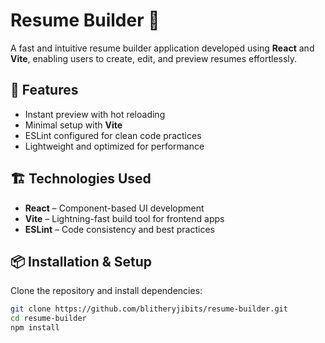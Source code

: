 # Resume Builder 📝

A fast and intuitive resume builder application developed using **React** and **Vite**, enabling users to create, edit, and preview resumes effortlessly.

## 🚀 Features
- Instant preview with hot reloading
- Minimal setup with **Vite**
- ESLint configured for clean code practices
- Lightweight and optimized for performance

## 🏗️ Technologies Used
- **React** – Component-based UI development
- **Vite** – Lightning-fast build tool for frontend apps
- **ESLint** – Code consistency and best practices

## 📦 Installation & Setup
Clone the repository and install dependencies:

```sh
git clone https://github.com/blitheryjibits/resume-builder.git
cd resume-builder
npm install
